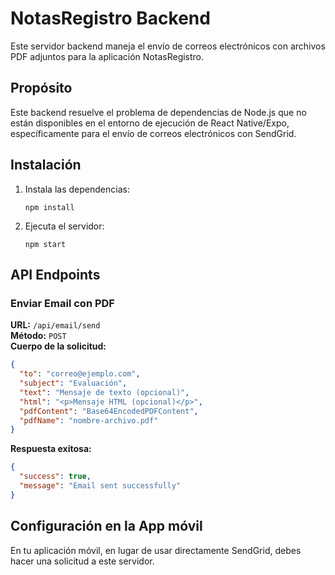 # NotasRegistro Backend

Este servidor backend maneja el envío de correos electrónicos con archivos PDF adjuntos para la aplicación NotasRegistro.

## Propósito

Este backend resuelve el problema de dependencias de Node.js que no están disponibles en el entorno de ejecución de React Native/Expo, específicamente para el envío de correos electrónicos con SendGrid.

## Instalación

1. Instala las dependencias:
   ```
   npm install
   ```

2. Ejecuta el servidor:
   ```
   npm start
   ```

## API Endpoints

### Enviar Email con PDF

**URL:** `/api/email/send`  
**Método:** `POST`  
**Cuerpo de la solicitud:**

```json
{
  "to": "correo@ejemplo.com",
  "subject": "Evaluación",
  "text": "Mensaje de texto (opcional)",
  "html": "<p>Mensaje HTML (opcional)</p>",
  "pdfContent": "Base64EncodedPDFContent",
  "pdfName": "nombre-archivo.pdf"
}
```

**Respuesta exitosa:**
```json
{
  "success": true,
  "message": "Email sent successfully"
}
```

## Configuración en la App móvil

En tu aplicación móvil, en lugar de usar directamente SendGrid, debes hacer una solicitud a este servidor.
